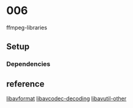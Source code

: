 # 006
ffmpeg-libraries

## Setup 
### Dependencies


## reference
[libavformat](http://ffmpeg.org/doxygen/trunk/group__libavf.html)
[libavcodec-decoding](https://ffmpeg.org/doxygen/trunk/group__lavc__decoding.html)
[libavutil-other](https://ffmpeg.org/doxygen/trunk/group__lavu__picture.html)
